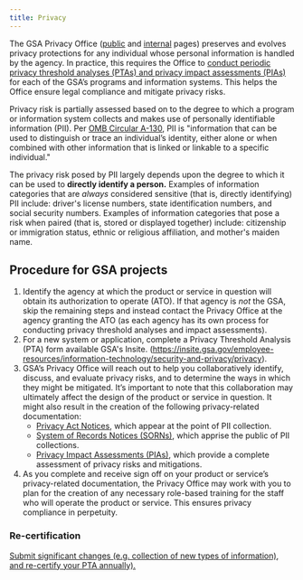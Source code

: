 ```yaml
---
title: Privacy
---
```


The GSA Privacy Office ([public](https://www.gsa.gov/privacygsa) and [internal](https://insite.gsa.gov/privacygsa) pages) preserves and evolves privacy protections for any individual whose personal information is handled by the agency. In practice, this requires the Office to [conduct periodic privacy threshold analyses (PTAs) and privacy impact assessments (PIAs)](https://gsa.gov/portal/getMediaData?mediaId=199855) for each of the GSA&rsquo;s programs and information systems. This helps the Office ensure legal compliance and mitigate privacy risks.

Privacy risk is partially assessed based on to the degree to which a program or information system collects and makes use of personally identifiable information (PII). Per [OMB Circular A-130](https://obamawhitehouse.archives.gov/sites/default/files/omb/assets/OMB/circulars/a130/a130revised.pdf), PII is "information that can be used to distinguish or trace an individual&rsquo;s identity, either alone or when combined with other information that is linked or linkable to a specific individual."

The privacy risk posed by PII largely depends upon the degree to which it can be used to **directly identify a person.** Examples of information categories that are *always* considered sensitive (that is, directly identifying) PII include: driver's license numbers, state identification numbers, and social security numbers. Examples of information categories that pose a risk when paired (that is, stored or displayed together) include: citizenship or immigration status, ethnic or religious affiliation, and mother's maiden name.

## Procedure for GSA projects

1. Identify the agency at which the product or service in question will obtain its authorization to operate (ATO). If that agency is *not* the GSA, skip the remaining steps and instead contact the Privacy Office at the agency granting the ATO (as each agency has its own process for conducting privacy threshold analyses and impact assessments).
1. For a new system or application, complete a Privacy Threshold Analysis (PTA) form available GSA's Insite. (https://insite.gsa.gov/employee-resources/information-technology/security-and-privacy/privacy).
1. GSA&rsquo;s Privacy Office will reach out to help you collaboratively identify, discuss, and evaluate privacy risks, and to determine the ways in which they might be mitigated. It&rsquo;s important to note that this collaboration may ultimately affect the design of the product or service in question. It might also result in the creation of the following privacy-related documentation:
    - [Privacy Act Notices](https://docs.google.com/a/gsa.gov/document/d/1CcVLPNNra1WCGqHewK2ojQ_ysHcGxmJ1IlsCo9pAiSU/edit?usp=drive_web), which appear at the point of PII collection.
    - [System of Records Notices (SORNs)](https://docs.google.com/document/d/1hDIDvcTv-zplMBl_uQbg7GQ5uwrC-2Jr8xg4D073q5Y/edit), which apprise the public of PII collections.
    - [Privacy Impact Assessments (PIAs)](https://drive.google.com/open?id=19eoRUodDEOxrM5AeBIYQfbA1MLyrjCOGuRYl9K_73Io), which provide a complete assessment of privacy risks and mitigations.
1. As you complete and receive sign off on your product or service&rsquo;s privacy-related documentation, the Privacy Office may work with you to plan for the creation of any necessary role-based training for the staff who will operate the product or service. This ensures privacy compliance in perpetuity.

### Re-certification

[Submit significant changes (e.g. collection of new types of information), and re-certify your PTA annually).](https://docs.google.com/forms/d/e/1FAIpQLSdUQeMI8fT21ggQ7dt-vgYpeJyoezlDjyC67V_5vPna1j2c4A/viewform)
